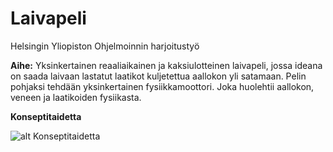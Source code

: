 # Laivapeli
Helsingin Yliopiston Ohjelmoinnin harjoitustyö

**Aihe:** Yksinkertainen reaaliaikainen ja kaksiulotteinen laivapeli,
jossa ideana on saada laivaan lastatut laatikot kuljetettua aallokon yli satamaan.
Pelin pohjaksi tehdään yksinkertainen fysiikkamoottori. Joka huolehtii aallokon, veneen ja laatikoiden fysiikasta.

**Konseptitaidetta**

![alt Konseptitaidetta](http://files.1337upload.net/Laivapeli-263375.png)

